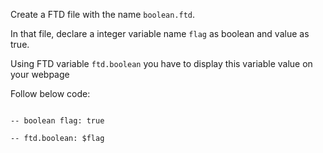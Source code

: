 Create a FTD file with the name `boolean.ftd`.

In that file, declare a integer variable name `flag` as boolean and value as true.

Using FTD variable `ftd.boolean` you have to display this variable value on your webpage

Follow below code:

```

-- boolean flag: true

-- ftd.boolean: $flag

```
